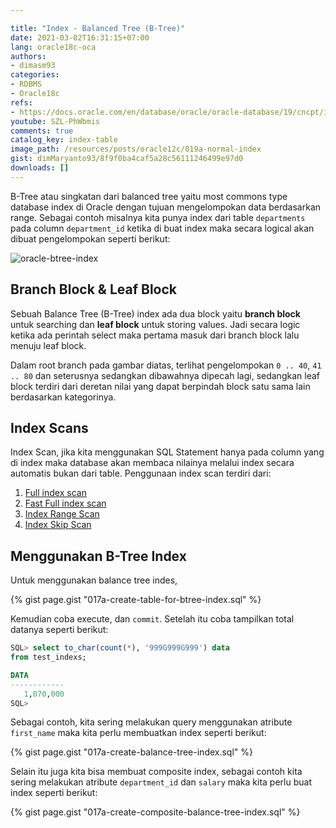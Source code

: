 ```yaml
---

title: "Index - Balanced Tree (B-Tree)"
date: 2021-03-02T16:31:15+07:00
lang: oracle18c-oca
authors:
- dimasm93
categories:
- RDBMS
- Oracle18c
refs: 
- https://docs.oracle.com/en/database/oracle/oracle-database/19/cncpt/indexes-and-index-organized-tables.html#GUID-FC93A85B-C237-4249-AD1E-FF54576ED050
youtube: SZL-PhWbmis
comments: true
catalog_key: index-table
image_path: /resources/posts/oracle12c/019a-normal-index
gist: dimMaryanto93/8f9f0ba4caf5a28c56111246499e97d0
downloads: []
---
```


B-Tree atau singkatan dari balanced tree yaitu most commons type database index di Oracle dengan tujuan mengelompokan data berdasarkan range. Sebagai contoh misalnya kita punya index dari table `departments` pada column `department_id` ketika di buat index maka secara logical akan dibuat pengelompokan seperti berikut:

<!--more-->

![oracle-btree-index](https://docs.oracle.com/en/database/oracle/oracle-database/19/cncpt/img/cncpt244.gif)

## Branch Block & Leaf Block

Sebuah Balance Tree (B-Tree) index ada dua block yaitu **branch block** untuk searching dan **leaf block** untuk storing values. Jadi secara logic ketika ada perintah select maka pertama masuk dari branch block lalu menuju leaf block.

Dalam root branch pada gambar diatas, terlihat pengelompokan `0 .. 40`, `41 .. 80` dan seterusnya sedangkan dibawahnya dipecah lagi, sedangkan leaf block terdiri dari deretan nilai yang dapat berpindah block satu sama lain berdasarkan kategorinya.

## Index Scans

Index Scan, jika kita menggunakan SQL Statement hanya pada column yang di index maka database akan membaca nilainya melalui index secara automatis bukan dari table. Penggunaan index scan terdiri dari:

1. [Full index scan](https://docs.oracle.com/en/database/oracle/oracle-database/19/cncpt/indexes-and-index-organized-tables.html#GUID-F8439C86-0C6A-4FA8-85C5-1D49AE590180)
2. [Fast Full index scan](https://docs.oracle.com/en/database/oracle/oracle-database/19/cncpt/indexes-and-index-organized-tables.html#GUID-2C8A7262-DEBE-4932-8EFB-64E61AD041C1)
3. [Index Range Scan](https://docs.oracle.com/en/database/oracle/oracle-database/19/cncpt/indexes-and-index-organized-tables.html#GUID-E1BD4FBF-8A6D-4EF8-8892-7B1CBFA9D5C6)
4. [Index Skip Scan](https://docs.oracle.com/en/database/oracle/oracle-database/19/cncpt/indexes-and-index-organized-tables.html#GUID-4675513E-A498-455B-A610-B70823E32A30)

## Menggunakan B-Tree Index

Untuk menggunakan balance tree indes, 

{% gist page.gist "017a-create-table-for-btree-index.sql" %}

Kemudian coba execute, dan `commit`. Setelah itu coba tampilkan total datanya seperti berikut:

```sql
SQL> select to_char(count(*), '999G999G999') data
from test_indexs;

DATA
------------
   1,070,000
SQL>
```

Sebagai contoh, kita sering melakukan query menggunakan atribute `first_name` maka kita perlu membuatkan index seperti berikut:

{% gist page.gist "017a-create-balance-tree-index.sql" %}

Selain itu juga kita bisa membuat composite index, sebagai contoh kita sering melakukan atribute `department_id` dan `salary` maka kita perlu buat index seperti berikut:

{% gist page.gist "017a-create-composite-balance-tree-index.sql" %}